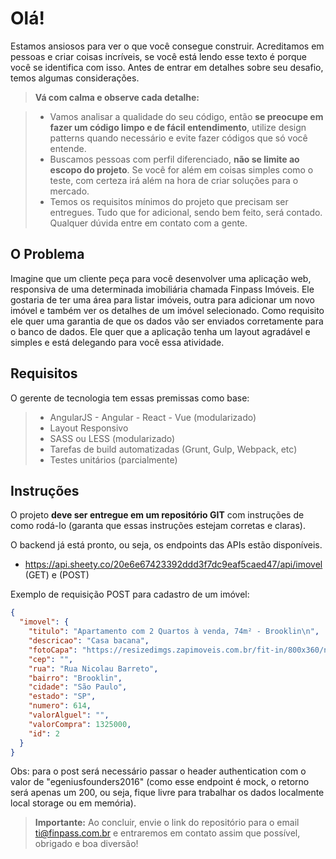 Olá!
===================
	
Estamos ansiosos para ver o que você consegue construir. Acreditamos em pessoas e criar coisas incríveis, se você está lendo esse texto é porque você se identifica com isso. Antes de entrar em detalhes sobre seu desafio, temos algumas considerações. 

> **Vá com calma e observe cada detalhe:**

> - Vamos analisar a qualidade do seu código, então **se preocupe em fazer um código limpo e de fácil entendimento**, utilize design patterns quando necessário e evite fazer códigos que só você entende. 
> - Buscamos pessoas com perfil diferenciado, **não se limite ao escopo do projeto**. Se você for além em coisas simples como o teste, com certeza irá além na hora de criar soluções para o mercado.
> - Temos os requisitos mínimos do projeto que precisam ser entregues. Tudo que for adicional, sendo bem feito, será contado. Qualquer dúvida entre em contato com a gente.


O Problema
-------------------

Imagine que um cliente peça para você desenvolver uma aplicação web, responsiva de uma determinada imobiliária chamada Finpass Imóveis. Ele gostaria de ter uma área para listar imóveis, outra para adicionar um novo imóvel e também ver os detalhes de um imóvel selecionado. Como requisito ele quer uma garantia de que os dados vão ser enviados corretamente para o banco de dados. Ele quer que a aplicação tenha um layout agradável e simples e está delegando para você essa atividade. 

Requisitos
-------------------

O gerente de tecnologia tem essas premissas como base:
> - AngularJS - Angular - React - Vue (modularizado)
> - Layout Responsivo
> - SASS ou LESS (modularizado)
> - Tarefas de build automatizadas (Grunt, Gulp, Webpack, etc)
> - Testes unitários (parcialmente)

Instruções
---------------------

O projeto **deve ser entregue em um repositório GIT** com instruções de como rodá-lo (garanta que essas instruções estejam corretas e claras). 

O backend já está pronto, ou seja, os endpoints das APIs estão disponíveis. 
* https://api.sheety.co/20e6e67423392ddd3f7dc9eaf5caed47/api/imovel (GET) e (POST)

Exemplo de requisição POST para cadastro de um imóvel:

```json
{
  "imovel": {
    "titulo": "Apartamento com 2 Quartos à venda, 74m² - Brooklin\n",
    "descricao": "Casa bacana",
    "fotoCapa": "https://resizedimgs.zapimoveis.com.br/fit-in/800x360/named.images.sp/49f05d370fac3373fab5e87107bde961/apartamento-com-2-quartos-a-venda-74m-no-brooklin-sao-paulo.jpg",
    "cep": "",
    "rua": "Rua Nicolau Barreto",
    "bairro": "Brooklin",
    "cidade": "São Paulo",
    "estado": "SP",
    "numero": 614,
    "valorAlguel": "",
    "valorCompra": 1325000,
    "id": 2
  }
}
```

Obs: para o post será necessário passar o header authentication com o valor de "egeniusfounders2016" (como esse endpoint é mock, o retorno será apenas um 200, ou seja, fique livre para trabalhar os dados localmente local storage ou em memória). 

> **Importante:** Ao concluir, envie o link do repositório para o email [ti@finpass.com.br](ti@finpass.com.br) e entraremos em contato assim que possível, obrigado e boa diversão!
